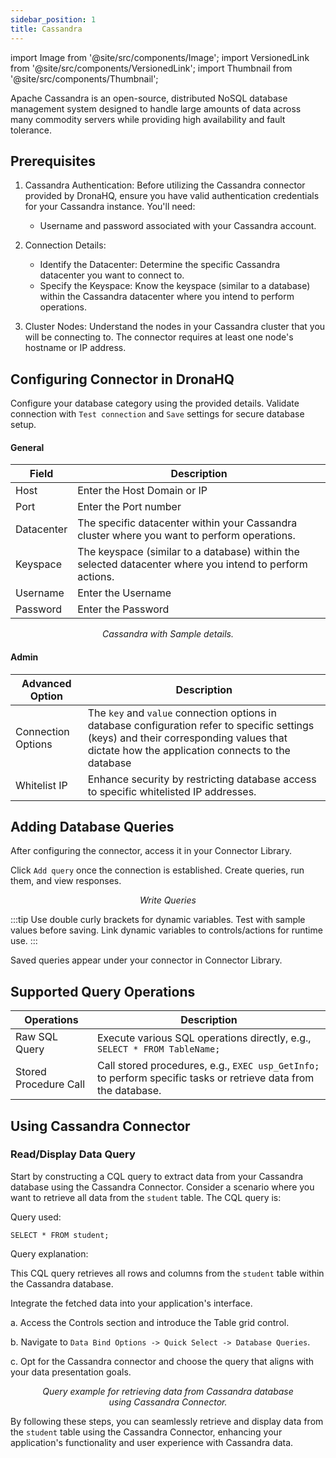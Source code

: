 ```yaml
---
sidebar_position: 1
title: Cassandra
---
```


import Image from '@site/src/components/Image'; import VersionedLink from '@site/src/components/VersionedLink'; import
Thumbnail from '@site/src/components/Thumbnail';

Apache Cassandra is an open-source, distributed NoSQL database management system designed to handle large amounts of
data across many commodity servers while providing high availability and fault tolerance.

## Prerequisites

1. Cassandra Authentication: Before utilizing the Cassandra connector provided by DronaHQ, ensure you have valid
   authentication credentials for your Cassandra instance. You'll need:

   - Username and password associated with your Cassandra account.

2. Connection Details:

   - Identify the Datacenter: Determine the specific Cassandra datacenter you want to connect to.
   - Specify the Keyspace: Know the keyspace (similar to a database) within the Cassandra datacenter where you intend to
     perform operations.

3. Cluster Nodes: Understand the nodes in your Cassandra cluster that you will be connecting to. The connector requires
   at least one node's hostname or IP address.

## Configuring Connector in DronaHQ

Configure your database category using the provided details. Validate connection with `Test connection` and `Save`
settings for secure database setup.

#### General

| Field      | Description                                                                                              |
| ---------- | -------------------------------------------------------------------------------------------------------- |
| Host       | Enter the Host Domain or IP                                                                              |
| Port       | Enter the Port number                                                                                    |
| Datacenter | The specific datacenter within your Cassandra cluster where you want to perform operations.              |
| Keyspace   | The keyspace (similar to a database) within the selected datacenter where you intend to perform actions. |
| Username   | Enter the Username                                                                                       |
| Password   | Enter the Password                                                                                       |

<figure>
  <Thumbnail src="/img/reference/connectors/cassandra/details.png" alt="Cassandra with Sample details." />
  <figcaption align = "center"><i>Cassandra with Sample details.</i></figcaption>
</figure>

#### Admin

| Advanced Option                                                                                    | Description                                                                                                                                                                                   |
| -------------------------------------------------------------------------------------------------- | --------------------------------------------------------------------------------------------------------------------------------------------------------------------------------------------- |
| Connection Options                                                                                 | The `key` and `value` connection options in database configuration refer to specific settings (keys) and their corresponding values that dictate how the application connects to the database |
| <VersionedLink to = "/datasource-concepts/whitelisting-dronahq-ip/"> Whitelist IP </VersionedLink> | Enhance security by restricting database access to specific whitelisted IP addresses.                                                                                                         |

## Adding Database Queries

After configuring the connector, access it in your Connector Library.

Click `Add query` once the connection is established. Create queries, run them, and view responses.

<figure>
  <Thumbnail src="/img/reference/connectors/cassandra/query.png" alt="Write Queries" />
  <figcaption align = "center"><i>Write Queries</i></figcaption>
</figure>

:::tip 
Use double curly brackets for dynamic variables. Test with sample values before saving. Link dynamic variables to
controls/actions for runtime use. 
:::

Saved queries appear under your connector in Connector Library.

## Supported Query Operations

| Operations            | Description                                                                                                     |
| --------------------- | --------------------------------------------------------------------------------------------------------------- |
| Raw SQL Query         | Execute various SQL operations directly, e.g., `SELECT * FROM TableName;`                                       |
| Stored Procedure Call | Call stored procedures, e.g., `EXEC usp_GetInfo;` to perform specific tasks or retrieve data from the database. |

## Using Cassandra Connector

### Read/Display Data Query

Start by constructing a CQL query to extract data from your Cassandra database using the Cassandra Connector. Consider a
scenario where you want to retrieve all data from the `student` table. The CQL query is:

Query used:

```cql
SELECT * FROM student;
```

Query explanation:

This CQL query retrieves all rows and columns from the `student` table within the Cassandra database.

Integrate the fetched data into your application's interface.

a. Access the Controls section and introduce the Table grid control.

b. Navigate to `Data Bind Options -> Quick Select -> Database Queries`.

c. Opt for the Cassandra connector and choose the query that aligns with your data presentation goals.

 <figure>
  <Thumbnail src="/img/reference/connectors/cassandra/queryexample.png" alt="Query example for retrieving data from Cassandra database using Cassandra Connector." />
  <figcaption align = "center"><i>Query example for retrieving data from Cassandra database using Cassandra Connector.</i></figcaption>
</figure>

By following these steps, you can seamlessly retrieve and display data from the `student` table using the Cassandra
Connector, enhancing your application's functionality and user experience with Cassandra data.
